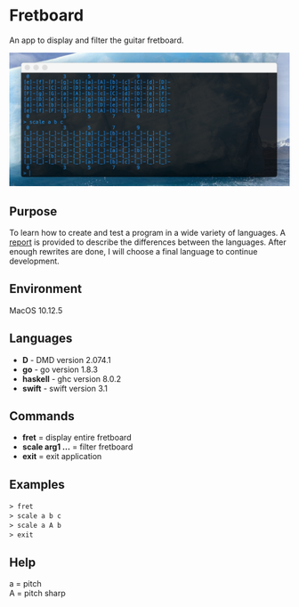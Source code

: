# Fretboard
An app to display and filter the guitar fretboard. 

![example](./docs/fretboard.png)

## Purpose
To learn how to create and test a program in a wide variety of languages. A [report](./docs/report.md) is provided to describe the differences between the languages. After enough rewrites are done, I will choose a final language to continue development.

## Environment
MacOS 10.12.5

## Languages  
* **D** - DMD version 2.074.1
* **go** - go version 1.8.3
* **haskell** - ghc version 8.0.2
* **swift** - swift version 3.1

## Commands
  * **fret** = display entire fretboard
  * **scale arg1 ...** = filter fretboard
  * **exit** = exit application

## Examples
`> fret`  
`> scale a b c`  
`> scale a A b`  
`> exit`  

## Help
a = pitch  
A = pitch sharp